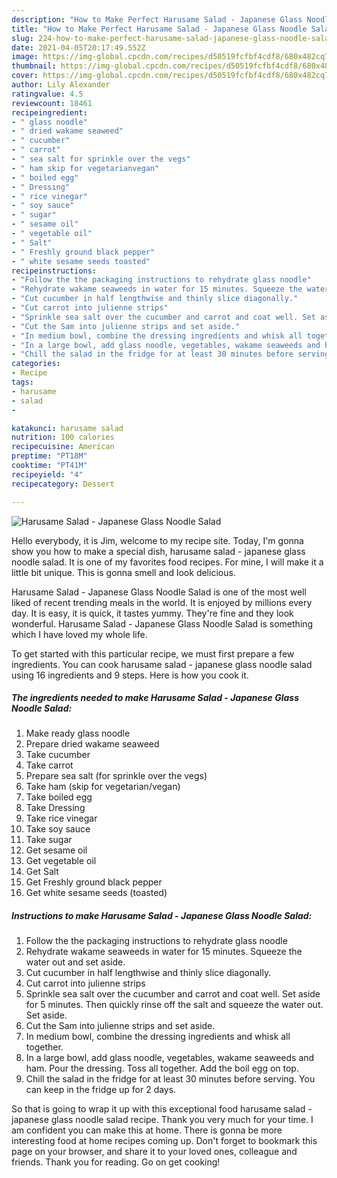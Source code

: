 ```yaml
---
description: "How to Make Perfect Harusame Salad - Japanese Glass Noodle Salad"
title: "How to Make Perfect Harusame Salad - Japanese Glass Noodle Salad"
slug: 224-how-to-make-perfect-harusame-salad-japanese-glass-noodle-salad
date: 2021-04-05T20:17:49.552Z
image: https://img-global.cpcdn.com/recipes/d50519fcfbf4cdf8/680x482cq70/harusame-salad-japanese-glass-noodle-salad-recipe-main-photo.jpg
thumbnail: https://img-global.cpcdn.com/recipes/d50519fcfbf4cdf8/680x482cq70/harusame-salad-japanese-glass-noodle-salad-recipe-main-photo.jpg
cover: https://img-global.cpcdn.com/recipes/d50519fcfbf4cdf8/680x482cq70/harusame-salad-japanese-glass-noodle-salad-recipe-main-photo.jpg
author: Lily Alexander
ratingvalue: 4.5
reviewcount: 18461
recipeingredient:
- " glass noodle"
- " dried wakame seaweed"
- " cucumber"
- " carrot"
- " sea salt for sprinkle over the vegs"
- " ham skip for vegetarianvegan"
- " boiled egg"
- " Dressing"
- " rice vinegar"
- " soy sauce"
- " sugar"
- " sesame oil"
- " vegetable oil"
- " Salt"
- " Freshly ground black pepper"
- " white sesame seeds toasted"
recipeinstructions:
- "Follow the the packaging instructions to rehydrate glass noodle"
- "Rehydrate wakame seaweeds in water for 15 minutes. Squeeze the water out and set aside."
- "Cut cucumber in half lengthwise and thinly slice diagonally."
- "Cut carrot into julienne strips"
- "Sprinkle sea salt over the cucumber and carrot and coat well. Set aside for 5 minutes. Then quickly rinse off the salt and squeeze the water out. Set aside."
- "Cut the Sam into julienne strips and set aside."
- "In medium bowl, combine the dressing ingredients and whisk all together."
- "In a large bowl, add glass noodle, vegetables, wakame seaweeds and ham. Pour the dressing. Toss all together. Add the boil egg on top."
- "Chill the salad in the fridge for at least 30 minutes before serving. You can keep in the fridge up for 2 days."
categories:
- Recipe
tags:
- harusame
- salad
- 

katakunci: harusame salad  
nutrition: 100 calories
recipecuisine: American
preptime: "PT18M"
cooktime: "PT41M"
recipeyield: "4"
recipecategory: Dessert

---
```



![Harusame Salad - Japanese Glass Noodle Salad](https://img-global.cpcdn.com/recipes/d50519fcfbf4cdf8/680x482cq70/harusame-salad-japanese-glass-noodle-salad-recipe-main-photo.jpg)

Hello everybody, it is Jim, welcome to my recipe site. Today, I'm gonna show you how to make a special dish, harusame salad - japanese glass noodle salad. It is one of my favorites food recipes. For mine, I will make it a little bit unique. This is gonna smell and look delicious.

Harusame Salad - Japanese Glass Noodle Salad is one of the most well liked of recent trending meals in the world. It is enjoyed by millions every day. It is easy, it is quick, it tastes yummy. They're fine and they look wonderful. Harusame Salad - Japanese Glass Noodle Salad is something which I have loved my whole life.




To get started with this particular recipe, we must first prepare a few ingredients. You can cook harusame salad - japanese glass noodle salad using 16 ingredients and 9 steps. Here is how you cook it.

<!--inarticleads1-->

##### The ingredients needed to make Harusame Salad - Japanese Glass Noodle Salad:

1. Make ready  glass noodle
1. Prepare  dried wakame seaweed
1. Take  cucumber
1. Take  carrot
1. Prepare  sea salt (for sprinkle over the vegs)
1. Take  ham (skip for vegetarian/vegan)
1. Take  boiled egg
1. Take  Dressing
1. Take  rice vinegar
1. Take  soy sauce
1. Take  sugar
1. Get  sesame oil
1. Get  vegetable oil
1. Get  Salt
1. Get  Freshly ground black pepper
1. Get  white sesame seeds (toasted)




<!--inarticleads2-->

##### Instructions to make Harusame Salad - Japanese Glass Noodle Salad:

1. Follow the the packaging instructions to rehydrate glass noodle
1. Rehydrate wakame seaweeds in water for 15 minutes. Squeeze the water out and set aside.
1. Cut cucumber in half lengthwise and thinly slice diagonally.
1. Cut carrot into julienne strips
1. Sprinkle sea salt over the cucumber and carrot and coat well. Set aside for 5 minutes. Then quickly rinse off the salt and squeeze the water out. Set aside.
1. Cut the Sam into julienne strips and set aside.
1. In medium bowl, combine the dressing ingredients and whisk all together.
1. In a large bowl, add glass noodle, vegetables, wakame seaweeds and ham. Pour the dressing. Toss all together. Add the boil egg on top.
1. Chill the salad in the fridge for at least 30 minutes before serving. You can keep in the fridge up for 2 days.




So that is going to wrap it up with this exceptional food harusame salad - japanese glass noodle salad recipe. Thank you very much for your time. I am confident you can make this at home. There is gonna be more interesting food at home recipes coming up. Don't forget to bookmark this page on your browser, and share it to your loved ones, colleague and friends. Thank you for reading. Go on get cooking!
